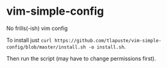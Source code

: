# vim-simple-config
No frills(-ish) vim config

To install just `curl https://github.com/tlapuste/vim-simple-config/blob/master/install.sh -o install.sh`.

Then run the script (may have to change permissions first).
